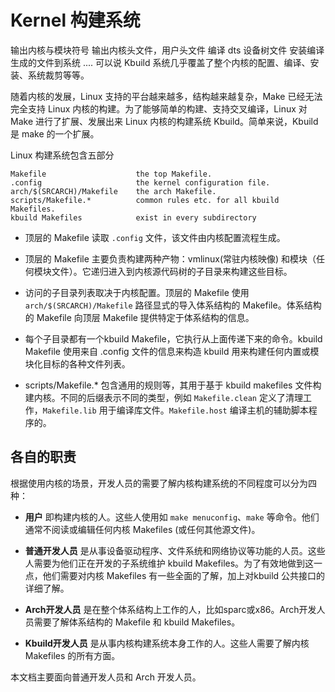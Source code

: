 # Kernel 构建系统

输出内核与模块符号
输出内核头文件，用户头文件
编译 dts 设备树文件
安装编译生成的文件到系统
....
可以说 Kbuild 系统几乎覆盖了整个内核的配置、编译、安装、系统裁剪等等。

随着内核的发展，Linux 支持的平台越来越多，结构越来越复杂，Make 已经无法完全支持 Linux 内核的构建。为了能够简单的构建、支持交叉编译，Linux 对 Make 进行了扩展、发展出来 Linux 内核的构建系统 Kbuild。简单来说，Kbuild 是 make 的一个扩展。

Linux 构建系统包含五部分
```
Makefile                    the top Makefile.
.config                     the kernel configuration file.
arch/$(SRCARCH)/Makefile    the arch Makefile.
scripts/Makefile.*          common rules etc. for all kbuild Makefiles.
kbuild Makefiles            exist in every subdirectory
```

- 顶层的 Makefile 读取 `.config` 文件，该文件由内核配置流程生成。

- 顶层的 Makefile 主要负责构建两种产物：vmlinux(常驻内核映像) 和模块（任何模块文件）。它递归进入到内核源代码树的子目录来构建这些目标。

- 访问的子目录列表取决于内核配置。顶层的 Makefile 使用 `arch/$(SRCARCH)/Makefile` 路径显式的导入体系结构的 Makefile。体系结构的 Makefile 向顶层 Makefile  提供特定于体系结构的信息。
  
- 每个子目录都有一个kbuild Makefile，它执行从上面传递下来的命令。kbuild Makefile 使用来自 .config 文件的信息来构造 kbuild 用来构建任何内置或模块化目标的各种文件列表。

- scripts/Makefile.* 包含通用的规则等，其用于基于 kbuild makefiles 文件构建内核。不同的后缀表示不同的类型，例如 `Makefile.clean` 定义了清理工作，`Makefile.lib` 用于编译库文件。`Makefile.host` 编译主机的辅助脚本程序的。

## 各自的职责

根据使用内核的场景，开发人员的需要了解内核构建系统的不同程度可以分为四种：

- **用户** 即构建内核的人。这些人使用如 `make menuconfig`、`make` 等命令。他们通常不阅读或编辑任何内核 Makefiles (或任何其他源文件)。

- **普通开发人员** 是从事设备驱动程序、文件系统和网络协议等功能的人员。这些人需要为他们正在开发的子系统维护 kbuild Makefiles。为了有效地做到这一点，他们需要对内核 Makefiles 有一些全面的了解，加上对kbuild 公共接口的详细了解。

- **Arch开发人员** 是在整个体系结构上工作的人，比如sparc或x86。Arch开发人员需要了解体系结构的 Makefile 和 kbuild Makefiles。

- **Kbuild开发人员** 是从事内核构建系统本身工作的人。这些人需要了解内核 Makefiles 的所有方面。

本文档主要面向普通开发人员和 Arch 开发人员。

